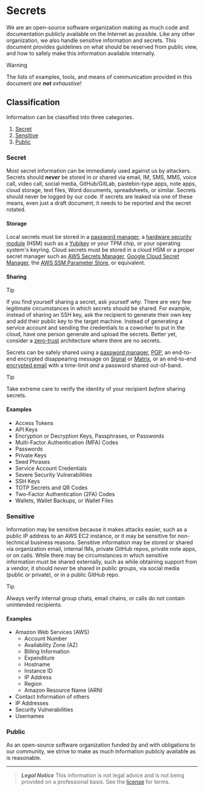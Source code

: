 # Secrets
We are an open-source software organization making as much code and documentation publicly available on the Internet as possible. Like any other organization, we also handle sensitive information and secrets. This document provides guidelines on what should be reserved from public view, and how to safely make this information available internally.

> [!WARNING]
> The lists of examples, tools, and means of communication provided in this document _are **not** exhaustive_!

## Classification
Information can be classified into three categories.
1. [Secret](#secret)
1. [Sensitive](#sensitive)
1. [Public](#public)

### Secret
Most secret information can be immediately used against us by attackers. Secrets should **_never_** be stored in or shared via email, IM, SMS, MMS, voice call, video call, social media, GitHub/GitLab, pastebin-type apps, note apps, cloud storage, text files, Word documents, spreadsheets, or similar. Secrets should never be logged by our code. If secrets are leaked via one of these means, even just a draft document, it needs to be reported and the secret rotated.

#### Storage
Local secrets must be stored in a [password manager](https://bitwarden.com), a [hardware security module](https://en.wikipedia.org/wiki/Hardware_security_module) (HSM) such as a [Yubikey](https://www.yubico.com/product/yubikey-5-series/yubikey-5-nfc) or your TPM chip, or your operating system's keyring. Cloud secrets must be stored in a cloud HSM or a proper secret manager such as [AWS Secrets Manager](https://docs.aws.amazon.com/secretsmanager/latest/userguide/intro.html), [Google Cloud Secret Manager](https://cloud.google.com/security/products/secret-manager), the [AWS SSM Parameter Store](https://docs.aws.amazon.com/systems-manager/latest/userguide/systems-manager-parameter-store.html), or equivalent.

#### Sharing
> [!TIP]
> If you find yourself sharing a secret, ask yourself _why_. There are very few legitimate circumstances in which secrets should be shared. For example, instead of sharing an SSH key, ask the recipient to generate their own key and add their public key to the target machine. Instead of generating a service account and sending the credentials to a coworker to put in the cloud, have one person generate and upload the secrets. Better yet, consider a [zero-trust](https://en.wikipedia.org/wiki/Zero_trust_security_model) architecture where there are no secrets.

Secrets can be safely shared using a [password manager](https://bitwarden.com), [PGP](https://en.wikipedia.org/wiki/GNU_Privacy_Guard), an end-to-end encrypted disappearing message on [Signal](https://signal.org) or [Matrix](https://matrix.org), or an end-to-end [encrypted email](https://proton.me/support/password-protected-emails) with a time-limit _and_ a password shared out-of-band.

> [!TIP]
> Take extreme care to verify the identity of your recipient _before_ sharing secrets.

#### Examples
- Access Tokens
- API Keys
- Encryption or Decryption Keys, Passphrases, or Passwords
- Multi-Factor Authentication (MFA) Codes
- Passwords
- Private Keys
- Seed Phrases
- Service Account Credentials
- Severe Security Vulnerabilities
- SSH Keys
- TOTP Secrets and QR Codes
- Two-Factor Authentication (2FA) Codes
- Wallets, Wallet Backups, or Wallet Files

### Sensitive
Information may be sensitive because it makes attacks easier, such as a public IP address to an AWS EC2 instance, or it may be sensitive for non-technical business reasons. Sensitive information may be stored or shared via organization email, internal IMs, private GitHub repos, private note apps, or on calls. While there may be circumstances in which sensitive information must be shared externally, such as while obtaining support from a vendor, it should _never_ be shared in public groups, via social media (public or private), or in a public GitHub repo.

> [!TIP]
> Always verify internal group chats, email chains, or calls do not contain unintended recipients.

#### Examples
- Amazon Web Services (AWS)
    - Account Number
    - Availability Zone (AZ)
    - Billing Information
    - Expenditure
    - Hostname
    - Instance ID
    - IP Address
    - Region
    - Amazon Resource Name (ARN)
- Contact Information of others
- IP Addresses
- Security Vulnerabilities
- Usernames

### Public
As an open-source software organization funded by and with obligations to our community, we strive to make as much information publicly available as is reasonable.

***
> **_Legal Notice_**
> This information is not legal advice and is not being provided on a professional basis. See the [license](../LICENSE) for terms.
